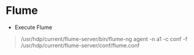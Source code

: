 Flume
==================

- Execute Flume

>/usr/hdp/current/flume-server/bin/flume-ng agent -n a1 -c conf -f /usr/hdp/current/flume-server/conf/flume.conf
